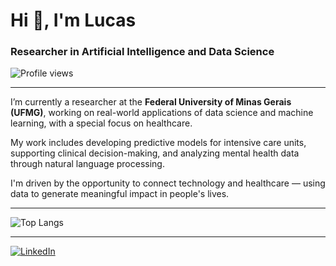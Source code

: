 # Hi 👋, I'm Lucas
### Researcher in Artificial Intelligence and Data Science

![Profile views](https://komarev.com/ghpvc/?username=lucaspimentab&label=Profile%20Views&color=0e75b6&style=flat)

---

I’m currently a researcher at the **Federal University of Minas Gerais (UFMG)**, working on real-world applications of data science and machine learning, with a special focus on healthcare.

My work includes developing predictive models for intensive care units, supporting clinical decision-making, and analyzing mental health data through natural language processing.

I'm driven by the opportunity to connect technology and healthcare — using data to generate meaningful impact in people's lives.

---

![Top Langs](https://github-readme-stats.vercel.app/api/top-langs/?username=lucaspimentab&layout=compact&theme=default&hide_border=true)

---

[![LinkedIn](https://img.shields.io/badge/LinkedIn-Lucas%20Pimenta-blue?style=for-the-badge&logo=linkedin)](https://www.linkedin.com/in/lucas-pim)
